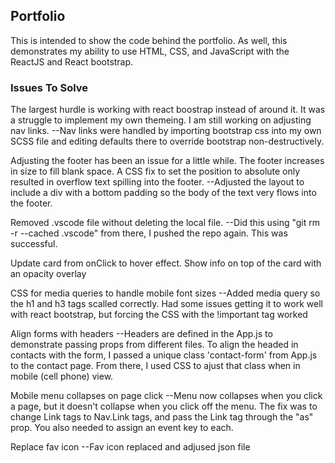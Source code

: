 ## Portfolio

This is intended to show the code behind the portfolio. As well, this demonstrates my ability to use HTML, CSS, and JavaScript with the ReactJS and React bootstrap. 

### Issues To Solve

The largest hurdle is working with react boostrap instead of around it. It was a struggle to implement my own themeing. I am still working on adjusting nav links.
--Nav links were handled by importing bootstrap css into my own SCSS file and editing defaults there to override bootstrap non-destructively.

Adjusting the footer has been an issue for a little while. The footer increases in size to fill blank space. A CSS fix to set the position to absolute only resulted in overflow text spilling into the footer. 
--Adjusted the layout to include a div with a bottom padding so the body of the text very flows into the footer. 

Removed .vscode file without deleting the local file. 
--Did this using "git rm -r --cached .vscode" from there, I pushed the repo again. This was successful. 

Update card from onClick to hover effect. Show info on top of the card with an opacity overlay

CSS for media queries to handle mobile font sizes
--Added media query so the h1 and h3 tags scalled correctly. Had some issues getting it to work well with react bootstrap, but forcing the CSS with the !important tag worked

Align forms with headers
--Headers are defined in the App.js to demonstrate passing props from different files. To align the headed in contacts with the form, I passed a unique class 'contact-form' from App.js to the contact page. From there, I used CSS to ajust that class when in mobile (cell phone) view.

Mobile menu collapses on page click
--Menu now collapses when you click a page, but it doesn't collapse when you click off the menu. The fix was to change Link tags to Nav.Link tags, and pass the Link tag through the "as" prop. You also needed to assign an event key to each.

Replace fav icon
--Fav icon replaced and adjused json file


